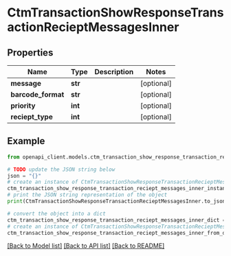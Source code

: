 # CtmTransactionShowResponseTransactionRecieptMessagesInner


## Properties

Name | Type | Description | Notes
------------ | ------------- | ------------- | -------------
**message** | **str** |  | [optional] 
**barcode_format** | **str** |  | [optional] 
**priority** | **int** |  | [optional] 
**reciept_type** | **int** |  | [optional] 

## Example

```python
from openapi_client.models.ctm_transaction_show_response_transaction_reciept_messages_inner import CtmTransactionShowResponseTransactionRecieptMessagesInner

# TODO update the JSON string below
json = "{}"
# create an instance of CtmTransactionShowResponseTransactionRecieptMessagesInner from a JSON string
ctm_transaction_show_response_transaction_reciept_messages_inner_instance = CtmTransactionShowResponseTransactionRecieptMessagesInner.from_json(json)
# print the JSON string representation of the object
print(CtmTransactionShowResponseTransactionRecieptMessagesInner.to_json())

# convert the object into a dict
ctm_transaction_show_response_transaction_reciept_messages_inner_dict = ctm_transaction_show_response_transaction_reciept_messages_inner_instance.to_dict()
# create an instance of CtmTransactionShowResponseTransactionRecieptMessagesInner from a dict
ctm_transaction_show_response_transaction_reciept_messages_inner_from_dict = CtmTransactionShowResponseTransactionRecieptMessagesInner.from_dict(ctm_transaction_show_response_transaction_reciept_messages_inner_dict)
```
[[Back to Model list]](../README.md#documentation-for-models) [[Back to API list]](../README.md#documentation-for-api-endpoints) [[Back to README]](../README.md)


